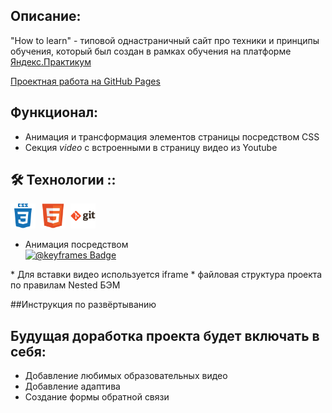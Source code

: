 ## Описание: 

"How to learn" - типовой однастраничный сайт про техники и принципы обучения, который был cоздан в рамках обучения на платформе [Яндекс.Практикум](https://praktikum.yandex.ru/web/)

[Проектная работа на GitHub Pages](https://https://sashaanshukov.github.io/how-to-learn/index) 

## Функционал:

* Анимация и трансформация элементов страницы посредством CSS 
* Секция *video* с встроенными в страницу видео из Youtube

## :hammer_and_wrench: Технологии :: 

<div>
  <img src="https://github.com/devicons/devicon/blob/master/icons/css3/css3-plain-wordmark.svg"  title="CSS3" alt="CSS" width="40" height="40"/>&nbsp;
  <img src="https://github.com/devicons/devicon/blob/master/icons/html5/html5-original.svg" title="HTML5" alt="HTML" width="40" height="40"/>&nbsp;
  <img src="https://github.com/devicons/devicon/blob/master/icons/git/git-original-wordmark.svg" title="Git" **alt="Git" width="40" height="40"/>
</div>

* Анимация посредством <div id="badges">
  <a href="https://learn.javascript.ru/css-animations#klyuchevye-kadryL">
    <img src="https://img.shields.io/badge/@keyframes-blue?style=for-the-badge&logo=@keyframes&logoColor=white" alt="@keyframes Badge"/>
  </a>
</div>
* Для вставки видео используется iframe
* файловая структура проекта по правилам Nested БЭМ

##Инструкция по развёртыванию

## Будущая доработка проекта будет включать в себя: 

* Добавление любимых образовательных видео
* Добавление адаптива
* Создание формы обратной связи 
